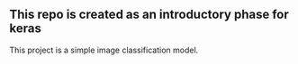 ## This repo is created as an introductory phase for keras

This project is a simple image classification model.
